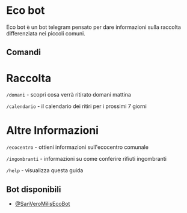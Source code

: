 # Eco bot

Eco bot è un bot telegram pensato per dare informazioni sulla raccolta differenziata nei piccoli comuni. 

## Comandi

# Raccolta
`/domani` - scopri cosa verrà ritirato domani mattina

`/calendario` - il calendario dei ritiri per i prossimi 7 giorni

# Altre Informazioni
`/ecocentro` - ottieni informazioni sull'ecocentro comunale

`/ingombranti` - informazioni su come conferire rifiuti ingombranti

`/help` - visualizza questa guida

## Bot disponibili
- [@SanVeroMilisEcoBot](https://web.telegram.org/#/im?p=@SanVeroMilisEcoBot)
